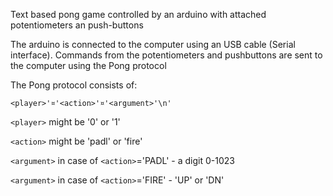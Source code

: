 Text based pong game controlled by an arduino with attached potentiometers an push-buttons

The arduino is connected to the computer using an USB cable (Serial interface). Commands from the potentiometers and pushbuttons are sent to the computer using the Pong protocol

The Pong protocol consists of:
```
<player>'¤'<action>'¤'<argument>'\n'
```
```<player>``` might be '0' or '1'

```<action>``` might be 'padl' or 'fire'

```<argument>``` in case of ```<action>```='PADL' - a digit 0-1023

```<argument>``` in case of ```<action>```='FIRE' - 'UP' or 'DN'
 
